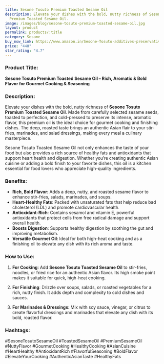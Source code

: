 ```yaml
---
title: Sesone Tosuto Premium Toasted Sesame Oil
description: Elevate your dishes with the bold, nutty richness of Sesone Tosuto
  Premium Toasted Sesame Oil.
image: /images/blog/sesone-tosuto-premium-toasted-sesame-oil.jpg
layout: product
permalink: products/:title
category: Sesame
buy_now_link: https://www.amazon.in/Sesone-Tosuto-additives-preservatives-Artificial/dp/B0BNL48TW7/ref=sr_1_32?crid=A4KOR1T28SZX&tag=m0150-21
price: "440"
star_rating: "4.7"
---
```

### Product Title:
**Sesone Tosuto Premium Toasted Sesame Oil – Rich, Aromatic & Bold Flavor for Gourmet Cooking & Seasoning**

### Description:
Elevate your dishes with the bold, nutty richness of **Sesone Tosuto Premium Toasted Sesame Oil**. Made from carefully selected sesame seeds, toasted to perfection, and cold-pressed to preserve its intense, aromatic flavor, this premium oil is the ideal choice for gourmet cooking and finishing dishes. The deep, roasted taste brings an authentic Asian flair to your stir-fries, marinades, and salad dressings, making every meal a culinary masterpiece.

Sesone Tosuto Toasted Sesame Oil not only enhances the taste of your food but also provides a rich source of healthy fats and antioxidants that support heart health and digestion. Whether you’re creating authentic Asian cuisine or adding a bold finish to your favorite dishes, this oil is a kitchen essential for food lovers who appreciate high-quality ingredients.

### Benefits:
- **Rich, Bold Flavor**: Adds a deep, nutty, and roasted sesame flavor to enhance stir-fries, salads, marinades, and soups.
- **Heart-Healthy Fats**: Packed with unsaturated fats that help reduce bad cholesterol (LDL) and promote cardiovascular health.
- **Antioxidant-Rich**: Contains sesamol and vitamin E, powerful antioxidants that protect cells from free radical damage and support overall health.
- **Boosts Digestion**: Supports healthy digestion by soothing the gut and improving metabolism.
- **Versatile Gourmet Oil**: Ideal for both high-heat cooking and as a finishing oil to elevate any dish with its rich aroma and taste.

### How to Use:
1. **For Cooking**: Add **Sesone Tosuto Toasted Sesame Oil** to stir-fries, noodles, or fried rice for an authentic Asian flavor. Its high smoke point makes it suitable for quick, high-heat cooking.
   
2. **For Finishing**: Drizzle over soups, salads, or roasted vegetables for a rich, nutty finish. It adds depth and complexity to cold dishes and sauces.

3. **For Marinades & Dressings**: Mix with soy sauce, vinegar, or citrus to create flavorful dressings and marinades that elevate any dish with its bold, roasted flavor.

### Hashtags:
#SesoneTosutoSesameOil #ToastedSesameOil #PremiumSesameOil #NuttyFlavor #GourmetCooking #HealthyCooking #AsianCuisine #HeartHealthy #AntioxidantRich #FlavorfulSeasoning #BoldFlavor #ElevateYourCooking #AuthenticAsianTaste #HealthyFats
